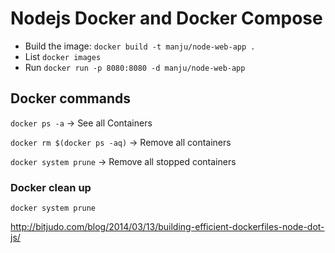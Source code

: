 # Nodejs Docker and Docker Compose

- Build the image: `docker build -t manju/node-web-app .`
- List `docker images`
- Run `docker run -p 8080:8080 -d manju/node-web-app`

## Docker commands

`docker ps -a` -> See all Containers

`docker rm $(docker ps -aq)` -> Remove all containers

`docker system prune` -> Remove all stopped containers


### Docker clean up

```
docker system prune

```

http://bitjudo.com/blog/2014/03/13/building-efficient-dockerfiles-node-dot-js/

